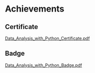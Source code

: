 

# Achievements
## Certificate
[Data_Analysis_with_Python_Certificate.pdf](https://prod-files-secure.s3.us-west-2.amazonaws.com/03e82b26-cccb-4906-bb56-adabcbdc0655/1aa3a050-2338-4a85-85d5-899bad17a31c/Data_Analysis_with_Python_Certificate.pdf?X-Amz-Algorithm=AWS4-HMAC-SHA256&X-Amz-Content-Sha256=UNSIGNED-PAYLOAD&X-Amz-Credential=ASIAZI2LB466XRKU7ZDJ%2F20250204%2Fus-west-2%2Fs3%2Faws4_request&X-Amz-Date=20250204T211340Z&X-Amz-Expires=3600&X-Amz-Security-Token=IQoJb3JpZ2luX2VjEB0aCXVzLXdlc3QtMiJIMEYCIQD%2BTc1pD1O4noZbnjUp4FjDEyr29o0bStb7H%2FXCpUj4pAIhAKxeFpravWzkI%2FVhhB91JUKcsBtLxbEeRT9%2BlI%2BZaibkKv8DCDYQABoMNjM3NDIzMTgzODA1IgxIL4adFf3wFDcuCnsq3AN5H8KCTUsU1lCAYiqcIm5c6P12ln71VAb10sugk1lFBYQVkf44bWQK6z2UYwHzbzhzz55FpAHP5281F4xiqY0B8FITDWamr28tZTtrSfVp3oFIqpKO4F4dFVuu98LmZyWtfHkDbG30es%2BbcZWSGfdIBXF9L5JyFezytbXCHSJC8mzHY5RE4Es6a3hcjiA2NH4GgtTZCCKEXSfCT11ykTwNH1VceUPMliUw%2Ba9VPU0K%2BOOZ2d9JDKBFqv4e1HuUODYnEon7I8eLJbHxwwm43eMBK8XinEM5a58zPNLQnzMulqb5N5lszrLI6aOOJkN8ruSLIp%2FyNuQPlKU%2Fc3U1e6lj4DOQJwVQuJdA5QrE4z%2BPEjRnpVnVqWh3ubW30hfAbReYP0Y9kHRvzQFiH93X%2FDDVWoaULUSS0WVITMBS3JqRtKwpQwzMOrXMb6oLw%2BeBe5iCWxBraY0Hp3f6tSCs6zU2Vn0UmxblQXWnNLjQq9iE9IhxO7tjDaGfI6CgWbB9JzNQPAh1XzmS3t9kCcqOZtUCUhDd4SJBMs9szmpubWkanEyCwwD0l6gFx7UE9MikxVijvoL4acVpgJHMM3uzULEvB7QhCgYrg1zbc3Fck%2FHDfh%2BKRuusDsZ7SuqzfzCC%2FYm9BjqkAXlZSP%2FA5hL6HYFEki8N9LfClAdteb1FwDHahvS%2BjD5Dnk7PhlqjagEa7iGlJGELdN%2FhiUQf3SK%2FYpcamDHHBDD0%2FD1W9DLMHuhWAC8ATetquMrtJLxtwIXpq8WuFE38EkBykFyStcP2YQSaflqdC1tvIYoBXF3fMmxYOvZ6SmfihHiHYsZ8W0CYRNo%2FnP59ghz4LqEHzgulvcR4uXVArEYai26j&X-Amz-Signature=27ab65942b74158199bfdf31c903a300f3e6a51e72c4294aac058622b923ec05&X-Amz-SignedHeaders=host&x-id=GetObject)
## Badge
[Data_Analysis_with_Python_Badge.pdf](https://prod-files-secure.s3.us-west-2.amazonaws.com/03e82b26-cccb-4906-bb56-adabcbdc0655/4fa9bcf8-b584-40dd-8775-c0bfadf6a6f0/Data_Analysis_with_Python_Badge.pdf?X-Amz-Algorithm=AWS4-HMAC-SHA256&X-Amz-Content-Sha256=UNSIGNED-PAYLOAD&X-Amz-Credential=ASIAZI2LB466XRKU7ZDJ%2F20250204%2Fus-west-2%2Fs3%2Faws4_request&X-Amz-Date=20250204T211340Z&X-Amz-Expires=3600&X-Amz-Security-Token=IQoJb3JpZ2luX2VjEB0aCXVzLXdlc3QtMiJIMEYCIQD%2BTc1pD1O4noZbnjUp4FjDEyr29o0bStb7H%2FXCpUj4pAIhAKxeFpravWzkI%2FVhhB91JUKcsBtLxbEeRT9%2BlI%2BZaibkKv8DCDYQABoMNjM3NDIzMTgzODA1IgxIL4adFf3wFDcuCnsq3AN5H8KCTUsU1lCAYiqcIm5c6P12ln71VAb10sugk1lFBYQVkf44bWQK6z2UYwHzbzhzz55FpAHP5281F4xiqY0B8FITDWamr28tZTtrSfVp3oFIqpKO4F4dFVuu98LmZyWtfHkDbG30es%2BbcZWSGfdIBXF9L5JyFezytbXCHSJC8mzHY5RE4Es6a3hcjiA2NH4GgtTZCCKEXSfCT11ykTwNH1VceUPMliUw%2Ba9VPU0K%2BOOZ2d9JDKBFqv4e1HuUODYnEon7I8eLJbHxwwm43eMBK8XinEM5a58zPNLQnzMulqb5N5lszrLI6aOOJkN8ruSLIp%2FyNuQPlKU%2Fc3U1e6lj4DOQJwVQuJdA5QrE4z%2BPEjRnpVnVqWh3ubW30hfAbReYP0Y9kHRvzQFiH93X%2FDDVWoaULUSS0WVITMBS3JqRtKwpQwzMOrXMb6oLw%2BeBe5iCWxBraY0Hp3f6tSCs6zU2Vn0UmxblQXWnNLjQq9iE9IhxO7tjDaGfI6CgWbB9JzNQPAh1XzmS3t9kCcqOZtUCUhDd4SJBMs9szmpubWkanEyCwwD0l6gFx7UE9MikxVijvoL4acVpgJHMM3uzULEvB7QhCgYrg1zbc3Fck%2FHDfh%2BKRuusDsZ7SuqzfzCC%2FYm9BjqkAXlZSP%2FA5hL6HYFEki8N9LfClAdteb1FwDHahvS%2BjD5Dnk7PhlqjagEa7iGlJGELdN%2FhiUQf3SK%2FYpcamDHHBDD0%2FD1W9DLMHuhWAC8ATetquMrtJLxtwIXpq8WuFE38EkBykFyStcP2YQSaflqdC1tvIYoBXF3fMmxYOvZ6SmfihHiHYsZ8W0CYRNo%2FnP59ghz4LqEHzgulvcR4uXVArEYai26j&X-Amz-Signature=03151baf8557854f7e6344b6dfdb54d47e0f7dd8051db5d69e8588210605c856&X-Amz-SignedHeaders=host&x-id=GetObject)
